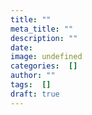 ```yaml
---
title: ""
meta_title: ""
description: ""
date:
image: undefined
categories:  []
author: ""
tags:  []
draft: true
---
```

